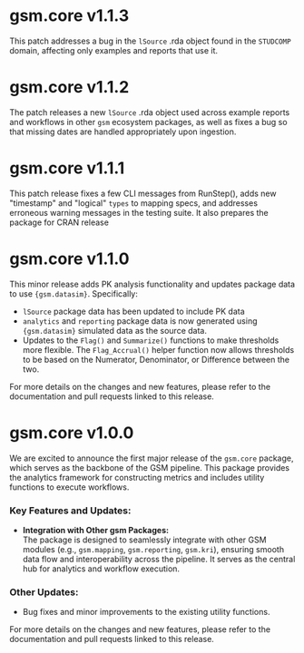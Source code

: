 # gsm.core v1.1.3

This patch addresses a bug in the `lSource` .rda object found in the `STUDCOMP` domain, affecting only examples and reports that use it.

# gsm.core v1.1.2

The patch releases a new `lSource` .rda object used across example reports and workflows in other `gsm` ecosystem packages, as well as fixes a bug so that missing dates are handled appropriately upon ingestion.

# gsm.core v1.1.1

This patch release fixes a few CLI messages from RunStep(), adds new "timestamp" and "logical" `types` to mapping specs, and addresses erroneous warning messages in the testing suite. It also prepares the package for CRAN release 


# gsm.core v1.1.0

This minor release adds PK analysis functionality and updates package data to use `{gsm.datasim}`. Specifically:
- `lSource` package data has been updated to include PK data
- `analytics` and `reporting` package data is now generated using `{gsm.datasim}` simulated data as the source data.
- Updates to the `Flag()` and `Summarize()` functions to make thresholds more flexible. 
The `Flag_Accrual()` helper function now allows thresholds to be based on the Numerator, Denominator, or Difference between the two.

For more details on the changes and new features, please refer to the documentation and pull requests linked to this release.

# gsm.core v1.0.0

We are excited to announce the first major release of the `gsm.core` package, which serves as the backbone of the GSM pipeline. This package provides the analytics framework for constructing metrics and includes utility functions to execute workflows. 

### Key Features and Updates:
- **Integration with Other gsm Packages:**  
  The package is designed to seamlessly integrate with other GSM modules (e.g., `gsm.mapping`, `gsm.reporting`, `gsm.kri`), ensuring smooth data flow and interoperability across the pipeline. It serves as the central hub for analytics and workflow execution.

### Other Updates:
- Bug fixes and minor improvements to the existing utility functions.

For more details on the changes and new features, please refer to the documentation and pull requests linked to this release.
